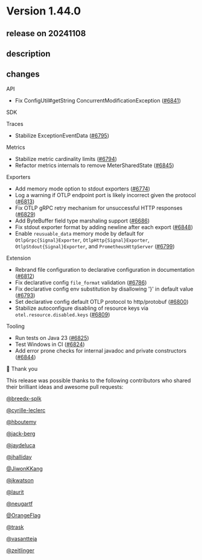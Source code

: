 # Version 1.44.0

## release on 20241108
## description
## changes
API

* Fix ConfigUtil#getString ConcurrentModificationException (<a href="https://github.com/open-telemetry/opentelemetry-java/pull/6841" data-hovercard-type="pull_request" data-hovercard-url="/open-telemetry/opentelemetry-java/pull/6841/hovercard">#6841</a>)

SDK

Traces

* Stabilize ExceptionEventData (<a href="https://github.com/open-telemetry/opentelemetry-java/pull/6795" data-hovercard-type="pull_request" data-hovercard-url="/open-telemetry/opentelemetry-java/pull/6795/hovercard">#6795</a>)

Metrics

* Stabilize metric cardinality limits (<a href="https://github.com/open-telemetry/opentelemetry-java/pull/6794" data-hovercard-type="pull_request" data-hovercard-url="/open-telemetry/opentelemetry-java/pull/6794/hovercard">#6794</a>)
* Refactor metrics internals to remove MeterSharedState (<a href="https://github.com/open-telemetry/opentelemetry-java/pull/6845" data-hovercard-type="pull_request" data-hovercard-url="/open-telemetry/opentelemetry-java/pull/6845/hovercard">#6845</a>)

Exporters

* Add memory mode option to stdout exporters (<a href="https://github.com/open-telemetry/opentelemetry-java/pull/6774" data-hovercard-type="pull_request" data-hovercard-url="/open-telemetry/opentelemetry-java/pull/6774/hovercard">#6774</a>)
* Log a warning if OTLP endpoint port is likely incorrect given the protocol (<a href="https://github.com/open-telemetry/opentelemetry-java/pull/6813" data-hovercard-type="pull_request" data-hovercard-url="/open-telemetry/opentelemetry-java/pull/6813/hovercard">#6813</a>)
* Fix OTLP gRPC retry mechanism for unsuccessful HTTP responses (<a href="https://github.com/open-telemetry/opentelemetry-java/pull/6829" data-hovercard-type="pull_request" data-hovercard-url="/open-telemetry/opentelemetry-java/pull/6829/hovercard">#6829</a>)
* Add ByteBuffer field type marshaling support (<a href="https://github.com/open-telemetry/opentelemetry-java/pull/6686" data-hovercard-type="pull_request" data-hovercard-url="/open-telemetry/opentelemetry-java/pull/6686/hovercard">#6686</a>)
* Fix stdout exporter format by adding newline after each export (<a href="https://github.com/open-telemetry/opentelemetry-java/pull/6848" data-hovercard-type="pull_request" data-hovercard-url="/open-telemetry/opentelemetry-java/pull/6848/hovercard">#6848</a>)
* Enable <code>reusuable_data</code> memory mode by default for <code>OtlpGrpc{Signal}Exporter</code>, <code>OtlpHttp{Signal}Exporter</code>, <code>OtlpStdout{Signal}Exporter</code>, and <code>PrometheusHttpServer</code> (<a href="https://github.com/open-telemetry/opentelemetry-java/pull/6799" data-hovercard-type="pull_request" data-hovercard-url="/open-telemetry/opentelemetry-java/pull/6799/hovercard">#6799</a>)

Extension

* Rebrand file configuration to declarative configuration in documentation (<a href="https://github.com/open-telemetry/opentelemetry-java/pull/6812" data-hovercard-type="pull_request" data-hovercard-url="/open-telemetry/opentelemetry-java/pull/6812/hovercard">#6812</a>)
* Fix declarative config <code>file_format</code> validation (<a href="https://github.com/open-telemetry/opentelemetry-java/pull/6786" data-hovercard-type="pull_request" data-hovercard-url="/open-telemetry/opentelemetry-java/pull/6786/hovercard">#6786</a>)
* Fix declarative config env substitution by disallowing '}' in default value (<a href="https://github.com/open-telemetry/opentelemetry-java/pull/6793" data-hovercard-type="pull_request" data-hovercard-url="/open-telemetry/opentelemetry-java/pull/6793/hovercard">#6793</a>)
* Set declarative config default OTLP protocol to http/protobuf (<a href="https://github.com/open-telemetry/opentelemetry-java/pull/6800" data-hovercard-type="pull_request" data-hovercard-url="/open-telemetry/opentelemetry-java/pull/6800/hovercard">#6800</a>)
* Stabilize autoconfigure disabling of resource keys via <code>otel.resource.disabled.keys</code> (<a href="https://github.com/open-telemetry/opentelemetry-java/pull/6809" data-hovercard-type="pull_request" data-hovercard-url="/open-telemetry/opentelemetry-java/pull/6809/hovercard">#6809</a>)

Tooling

* Run tests on Java 23 (<a href="https://github.com/open-telemetry/opentelemetry-java/pull/6825" data-hovercard-type="pull_request" data-hovercard-url="/open-telemetry/opentelemetry-java/pull/6825/hovercard">#6825</a>)
* Test Windows in CI (<a href="https://github.com/open-telemetry/opentelemetry-java/pull/6824" data-hovercard-type="pull_request" data-hovercard-url="/open-telemetry/opentelemetry-java/pull/6824/hovercard">#6824</a>)
* Add error prone checks for internal javadoc and private constructors (<a href="https://github.com/open-telemetry/opentelemetry-java/pull/6844" data-hovercard-type="pull_request" data-hovercard-url="/open-telemetry/opentelemetry-java/pull/6844/hovercard">#6844</a>)

🙇 Thank you

This release was possible thanks to the following contributors who shared their brilliant ideas and awesome pull requests:

<a class="user-mention notranslate" data-hovercard-type="user" data-hovercard-url="/users/breedx-splk/hovercard" data-octo-click="hovercard-link-click" data-octo-dimensions="link_type:self" href="https://github.com/breedx-splk">@breedx-splk</a>  

<a class="user-mention notranslate" data-hovercard-type="user" data-hovercard-url="/users/cyrille-leclerc/hovercard" data-octo-click="hovercard-link-click" data-octo-dimensions="link_type:self" href="https://github.com/cyrille-leclerc">@cyrille-leclerc</a>  

<a class="user-mention notranslate" data-hovercard-type="user" data-hovercard-url="/users/hboutemy/hovercard" data-octo-click="hovercard-link-click" data-octo-dimensions="link_type:self" href="https://github.com/hboutemy">@hboutemy</a>  

<a class="user-mention notranslate" data-hovercard-type="user" data-hovercard-url="/users/jack-berg/hovercard" data-octo-click="hovercard-link-click" data-octo-dimensions="link_type:self" href="https://github.com/jack-berg">@jack-berg</a>  

<a class="user-mention notranslate" data-hovercard-type="user" data-hovercard-url="/users/jaydeluca/hovercard" data-octo-click="hovercard-link-click" data-octo-dimensions="link_type:self" href="https://github.com/jaydeluca">@jaydeluca</a>  

<a class="user-mention notranslate" data-hovercard-type="user" data-hovercard-url="/users/jhalliday/hovercard" data-octo-click="hovercard-link-click" data-octo-dimensions="link_type:self" href="https://github.com/jhalliday">@jhalliday</a>  

<a class="user-mention notranslate" data-hovercard-type="user" data-hovercard-url="/users/JiwonKKang/hovercard" data-octo-click="hovercard-link-click" data-octo-dimensions="link_type:self" href="https://github.com/JiwonKKang">@JiwonKKang</a>  

<a class="user-mention notranslate" data-hovercard-type="user" data-hovercard-url="/users/jkwatson/hovercard" data-octo-click="hovercard-link-click" data-octo-dimensions="link_type:self" href="https://github.com/jkwatson">@jkwatson</a>  

<a class="user-mention notranslate" data-hovercard-type="user" data-hovercard-url="/users/laurit/hovercard" data-octo-click="hovercard-link-click" data-octo-dimensions="link_type:self" href="https://github.com/laurit">@laurit</a>  

<a class="user-mention notranslate" data-hovercard-type="user" data-hovercard-url="/users/neugartf/hovercard" data-octo-click="hovercard-link-click" data-octo-dimensions="link_type:self" href="https://github.com/neugartf">@neugartf</a>  

<a class="user-mention notranslate" data-hovercard-type="user" data-hovercard-url="/users/OrangeFlag/hovercard" data-octo-click="hovercard-link-click" data-octo-dimensions="link_type:self" href="https://github.com/OrangeFlag">@OrangeFlag</a>  

<a class="user-mention notranslate" data-hovercard-type="user" data-hovercard-url="/users/trask/hovercard" data-octo-click="hovercard-link-click" data-octo-dimensions="link_type:self" href="https://github.com/trask">@trask</a>  

<a class="user-mention notranslate" data-hovercard-type="user" data-hovercard-url="/users/vasantteja/hovercard" data-octo-click="hovercard-link-click" data-octo-dimensions="link_type:self" href="https://github.com/vasantteja">@vasantteja</a>  

<a class="user-mention notranslate" data-hovercard-type="user" data-hovercard-url="/users/zeitlinger/hovercard" data-octo-click="hovercard-link-click" data-octo-dimensions="link_type:self" href="https://github.com/zeitlinger">@zeitlinger</a>

